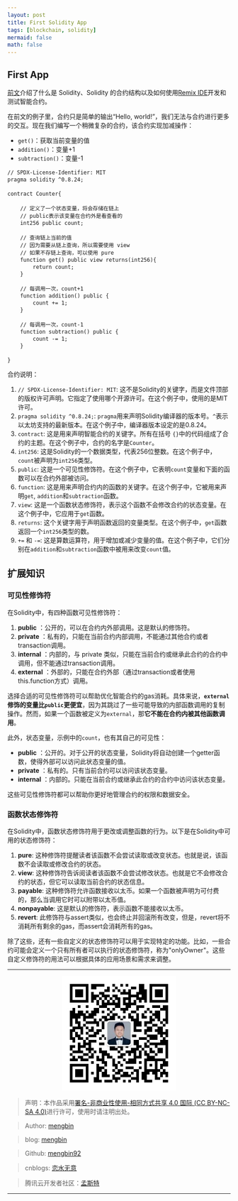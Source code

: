 ```yaml
---
layout: post
title: First Solidity App
tags: [blockchain, solidity]
mermaid: false
math: false
---  
```


## First App

[前文](https://mengbin.top/2024-05-16-solidity00/)介绍了什么是 Solidity、Solidity 的合约结构以及如何使用[Remix IDE](https://remix.ethereum.org/)开发和测试智能合约。  

在前文的例子里，合约只是简单的输出“Hello, world!”，我们无法与合约进行更多的交互。现在我们编写一个稍微复杂的合约，该合约实现加减操作： 

- `get()`：获取当前变量的值
- `addition()`：变量+1
- `subtraction()`：变量-1

```solidity
// SPDX-License-Identifier: MIT
pragma solidity ^0.8.24;

contract Counter{

    // 定义了一个状态变量，将会存储在链上
    // public表示该变量在合约外是看查看的
    int256 public count;

    // 查询链上当前的值
    // 因为需要从链上查询，所以需要使用 view
    // 如果不存链上查询，可以使用 pure 
    function get() public view returns(int256){
        return count;
    }

    // 每调用一次，count+1
    function addition() public {
        count += 1;         
    }

    // 每调用一次，count-1
    function subtraction() public {
        count -= 1;        
    }

}
```  

合约说明：  

1. `// SPDX-License-Identifier: MIT`: 这不是Solidity的关键字，而是文件顶部的版权许可声明。它指定了使用哪个开源许可。在这个例子中，使用的是MIT许可。
2. `pragma solidity ^0.8.24;`: `pragma`用来声明Solidity编译器的版本号。`^`表示以太坊支持的最新版本。在这个例子中，编译器版本设定的是0.8.24。
3.  `contract`: 这是用来声明智能合约的关键字。所有在括号 `{}`中的代码组成了合约的主题。在这个例子中，合约的名字是`Counter`。
4.  `int256`: 这是Solidity的一个数据类型，代表256位整数。在这个例子中，`count`被声明为`int256`类型。
5. `public`: 这是一个可见性修饰符。在这个例子中，它表明`count`变量和下面的函数可以在合约外部被访问。
6. `function`: 这是用来声明合约内的函数的关键字。在这个例子中，它被用来声明`get`, `addition`和`subtraction`函数。
7. `view`: 这是一个函数状态修饰符，表示这个函数不会修改合约的状态变量。在这个例子中，它应用于`get`函数。
8. `returns`: 这个关键字用于声明函数返回的变量类型。在这个例子中，`get`函数返回一个`int256`类型的数。
9. `+=` 和 `-=`: 这是算数运算符，用于增加或减少变量的值。在这个例子中，它们分别在`addition`和`subtraction`函数中被用来改变`count`值。

## 扩展知识  

### 可见性修饰符

在Solidity中，有四种函数可见性修饰符：

1. **public** ：公开的，可以在合约内外部调用。这是默认的修饰符。
2. **private** ：私有的，只能在当前合约内部调用，不能通过其他合约或者transaction调用。
3. **internal** ：内部的，与 private 类似，只能在当前合约或继承此合约的合约中调用，但不能通过transaction调用。
4. **external** ：外部的，只能在合约外部（通过transaction或者使用this.function方式）调用。

选择合适的可见性修饰符可以帮助优化智能合约的gas消耗。具体来说，**`external`修饰的变量比`public`更便宜**，因为其跳过了一些可能导致的内部函数调用的复制操作。然而，如果一个函数被定义为`external`，那**它不能在合约内被其他函数调用**。

此外，状态变量，示例中的`count`，也有其自己的可见性：

- **public** ：公开的。对于公开的状态变量，Solidity将自动创建一个getter函数，使得外部可以访问此状态变量的值。
- **private** ：私有的。只有当前合约可以访问该状态变量。
- **internal** ：内部的。只能在当前合约或继承此合约的合约中访问该状态变量。

这些可见性修饰符都可以帮助你更好地管理合约的权限和数据安全。  

### 函数状态修饰符  

在Solidity中，函数状态修饰符用于更改或调整函数的行为。以下是在Solidity中可用的状态修饰符：

1. **pure**: 这种修饰符提醒读者该函数不会尝试读取或改变状态。也就是说，该函数不会读取或修改合约的状态。
2. **view**: 这种修饰符告诉阅读者该函数不会尝试修改状态。也就是它不会修改合约的状态，但它可以读取当前合约的状态信息。
3. **payable**: 这种修饰符允许函数接收以太币。如果一个函数被声明为可付费的，那么当调用它时可以附带以太币值。
4. **nonpayable**: 这是默认的修饰符，表示函数不能接收以太币。
5. **revert**: 此修饰符与assert类似，也会终止并回滚所有改变，但是，revert将不消耗所有剩余的gas，而assert会消耗所有的gas。

除了这些，还有一些自定义的状态修饰符可以用于实现特定的功能。比如，一些合约可能会定义一个只有所有者可以执行的状态修饰符，称为"onlyOwner"。这些自定义修饰符的用法可以根据具体的应用场景和需求来调整。  

---

<div align="center">
  <img src="../img/qrcode_wechat.jpg" alt="孟斯特">
</div>

> 声明：本作品采用[署名-非商业性使用-相同方式共享 4.0 国际 (CC BY-NC-SA 4.0)](https://creativecommons.org/licenses/by-nc-sa/4.0/deed.zh)进行许可，使用时请注明出处。  

> Author: [mengbin](mengbin1992@outlook.com)  

> blog: [mengbin](https://mengbin.top)  

> Github: [mengbin92](https://mengbin92.github.io/)  

> cnblogs: [恋水无意](https://www.cnblogs.com/lianshuiwuyi/)  

> 腾讯云开发者社区：[孟斯特](https://cloud.tencent.com/developer/user/6649301)  

---
